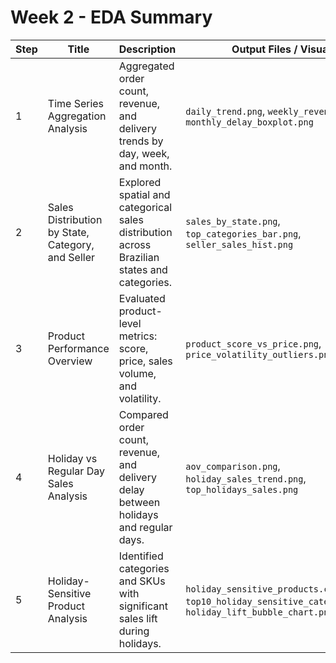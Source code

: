 # Week 2 - EDA Summary

| Step | Title                                             | Description                                                                                  | Output Files / Visuals                                               |
|------|---------------------------------------------------|----------------------------------------------------------------------------------------------|----------------------------------------------------------------------|
| 1    | Time Series Aggregation Analysis                  | Aggregated order count, revenue, and delivery trends by day, week, and month.               | `daily_trend.png`, `weekly_revenue.png`, `monthly_delay_boxplot.png` |
| 2    | Sales Distribution by State, Category, and Seller | Explored spatial and categorical sales distribution across Brazilian states and categories. | `sales_by_state.png`, `top_categories_bar.png`, `seller_sales_hist.png` |
| 3    | Product Performance Overview                      | Evaluated product-level metrics: score, price, sales volume, and volatility.                | `product_score_vs_price.png`, `price_volatility_outliers.png`         |
| 4    | Holiday vs Regular Day Sales Analysis             | Compared order count, revenue, and delivery delay between holidays and regular days.        | `aov_comparison.png`, `holiday_sales_trend.png`, `top_holidays_sales.png` |
| 5    | Holiday-Sensitive Product Analysis                | Identified categories and SKUs with significant sales lift during holidays.                 | `holiday_sensitive_products.csv`, `top10_holiday_sensitive_categories.png`, `holiday_lift_bubble_chart.png` |

